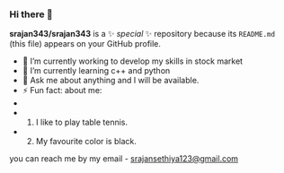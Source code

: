### Hi there 👋


**srajan343/srajan343** is a ✨ _special_ ✨ repository because its `README.md` (this file) appears on your GitHub profile.



- 🔭 I’m currently working to develop my skills in stock market
- 🌱 I’m currently learning c++ and python
- 💬 Ask me about anything and I will be available.
- ⚡ Fun fact: about me:
-
- 1) I like to play table tennis.
- 2) My favourite color is black.

you can reach me by my email - srajansethiya123@gmail.com

